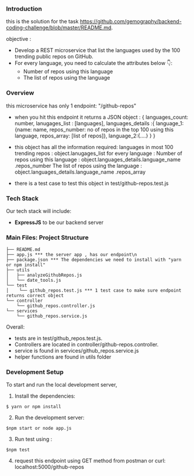 
### Introduction

this is the solution for the task https://github.com/gemography/backend-coding-challenge/blob/master/README.md.

objective : 
* Develop a REST microservice that list the languages used by the 100 trending public repos on GitHub.
* For every language, you need to calculate the attributes below 👇:
  * Number of repos using this language
  * The list of repos using the language

### Overview

this microservice has only 1 endpoint: 
"/github-repos"

* when you hit this endpoint it returns a JSON object :
{
    languages_count: number,
    lanugages_list : [languages],
    languages_details :{
        language_1:{name: name, repos_number: no of repos in the top 100 using this language, repos_array: [list of repos]},
        language_2:{....}
    }
}

* this object has all the information required: 
      languages in most 100 trending repos : object.lanugages_list
      for every language :
            Number of repos using this language : object.languages_details.language_name .repos_number
            The list of repos using the language : object.languages_details.language_name .repos_array

* there is a test case to test this object in test/github-repos.test.js

### Tech Stack

Our tech stack will include:

* **ExpressJS** to be our backend server


### Main Files: Project Structure

  ```
  ├── README.md        
  ├── app.js *** the server app , has our endpoint\n
  ├── package.json *** The dependencies we need to install with "yarn  or npm install"
  ├── utils
  │   ├── analyzeGithubRepos.js 
  │   └── date_tools.js
  └── test
  │    └── github_repos.test.js *** 1 test case to make sure endpoint returns correct object
  └── controller
      └── github_repos.controller.js      
  └── services
      └── github_repos.service.js         
  ```

Overall:
* tests are in test/github_repos.test.js.
* Controllers are located in controller/github-repos.controller.
* service is found in services/github_repos.service.js
* helper functions are found in utils folder


### Development Setup


To start and run the local development server,

1. Install the dependencies:
  ```
  $ yarn or npm install
  ```

2. Run the development server:
  ```
  $npm start or node app.js

  ```
3. Run test using :
  ```
  $npm test
  ```  
4. request this endpoint using GET method from postman or curl: localhost:5000/github-repos

